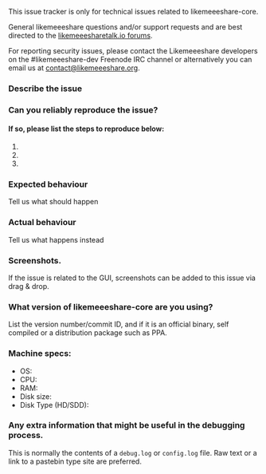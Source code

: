 <!--- Remove sections that do not apply -->

This issue tracker is only for technical issues related to likemeeeshare-core.

General likemeeeshare questions and/or support requests and are best directed to the [likemeeesharetalk.io forums](https://likemeeesharetalk.io/).

For reporting security issues, please contact the Likemeeeshare developers on the #likemeeeshare-dev Freenode IRC channel or alternatively you can email us at contact@likemeeeshare.org.

### Describe the issue

### Can you reliably reproduce the issue?
#### If so, please list the steps to reproduce below:
1.
2.
3.

### Expected behaviour
Tell us what should happen

### Actual behaviour
Tell us what happens instead

### Screenshots.
If the issue is related to the GUI, screenshots can be added to this issue via drag & drop.

### What version of likemeeeshare-core are you using?
List the version number/commit ID, and if it is an official binary, self compiled or a distribution package such as PPA.

### Machine specs:
- OS:
- CPU:
- RAM:
- Disk size:
- Disk Type (HD/SDD):

### Any extra information that might be useful in the debugging process.
This is normally the contents of a `debug.log` or `config.log` file. Raw text or a link to a pastebin type site are preferred.
